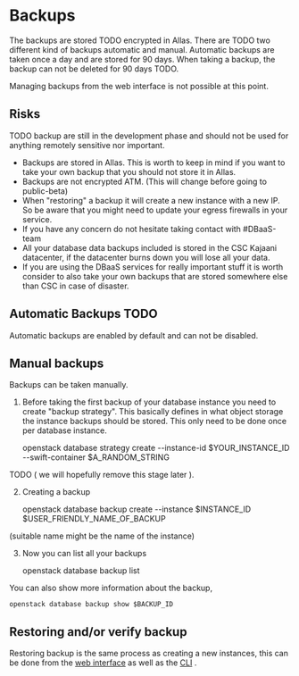 # Backups

The backups are stored TODO encrypted in Allas. There are TODO two different kind of backups automatic and manual. Automatic backups are taken once a day and are stored for 90 days. When taking a backup, the backup can not be deleted for 90 days TODO.

Managing backups from the web interface is not possible at this point.

## Risks

TODO backup are still in the development phase and should not be used for anything remotely sensitive nor important.

* Backups are stored in Allas. This is worth to keep in mind if you want to take your own backup that you should not store it in Allas.
* Backups are not encrypted ATM. (This will change before going to public-beta)
* When "restoring" a backup it will create a new instance with a new IP. So be aware that you might need to update your egress firewalls in your service.
* If you have any concern do not hesitate taking contact with \#DBaaS-team
* All your database data backups included is stored in the CSC Kajaani datacenter, if the datacenter burns down you will lose all your data.
* If you are using the DBaaS services for really important stuff it is worth consider to also take your own backups that are stored somewhere else than CSC in case of disaster.

## Automatic Backups TODO

Automatic backups are enabled by default and can not be disabled.

## Manual backups

Backups can be taken manually. 

1. Before taking the first backup of your database instance you need to create "backup strategy". This basically defines in what object storage the instance backups should be stored. This only need to be done once per database instance.

    openstack database strategy create --instance-id $YOUR_INSTANCE_ID --swift-container $A_RANDOM_STRING

TODO ( we will hopefully remove this stage later ).

2. Creating a backup

    openstack database backup create --instance $INSTANCE_ID $USER_FRIENDLY_NAME_OF_BACKUP

(suitable name might be the name of the instance)

3. Now you can list all your backups

     openstack database backup list

You can also show more information about the backup,

    openstack database backup show $BACKUP_ID

## Restoring and/or verify backup

Restoring backup is the same process as creating a new instances, this can be done from the [web interface](web-interface.md) as well as the [CLI](cli.md) .

